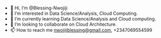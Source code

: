 - 👋 Hi, I’m @Blessing-Nwojiji
- 👀 I’m interested in Data Science/Analysis, Cloud Computing.
- 🌱 I’m currently learning Data Science/Analysis and Cloud computing.
- 💞️ I’m looking to collaborate on Cloud Architecture.
- 📫 How to reach me nwojijiblessing@gmail.com, +2347069554599

<!---
Blessing-Nwojiji/Blessing-Nwojiji is a ✨ special ✨ repository because its `README.md` (this file) appears on your GitHub profile.
You can click the Preview link to take a look at your changes.
--->
